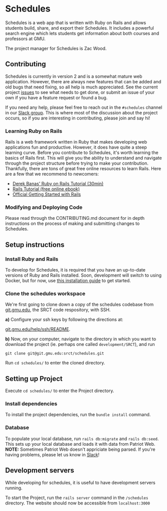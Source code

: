 # Schedules

Schedules is a web app that is written with Ruby on Rails and allows students build, share, and export their Schedules. It includes a powerful search engine which lets students get information about both courses and professors at GMU.

The project manager for Schedules is Zac Wood.

## Contributing

Schedules is currently in version 2 and is a somewhat mature web application. However, there are always new features that can be added and old bugs that need fixing, so all help is much appreciated. See the current project [issues](https://git.gmu.edu/srct/schedules/issues) to see what needs to get done, or submit an issue of your own if you have a feature request or found a bug.  

If you need any help, please feel free to reach out in the `#schedules` channel in our [Slack group](https://srct.slack.com/). This is where most of the discussion about the project occurs, so if you are interesting in contributing, please join and say hi! 

### Learning Ruby on Rails

Rails is a web framework written in Ruby that makes developing web applications fun and productive. However, it does have quite a steep learning curve. Before you contribute to Schedules, it's worth learning the basics of Rails first. This will give you the ability to understand and navigate through the project structure before trying to make your contribution.  
Thankfully, there are tons of great free online resources to learn Rails. Here are a few that we recommend to newcomers:  
- [Derek Banas' Ruby on Rails Tutorial (30min)](https://www.youtube.com/watch?v=GY7Ps8fqGdc)
- [Rails Tutorial (free online ebook)](https://www.railstutorial.org/book)
- [Official Getting Started with Rails](https://guides.rubyonrails.org/getting_started.html)

### Modifying and Deploying Code

Please read through the CONTRIBUTING.md document for in depth
instructions on the process of making and submitting changes to
Schedules.

## Setup instructions

### Install Ruby and Rails
To develop for Schedules, it is required that you have an up-to-date versions of Ruby and Rails installed. Soon, development will switch to using Docker, but for now, use [this installation guide](http://installrails.com) to get started.  

### Clone the schedules workspace
We're first going to clone down a copy of the schedules codebase from [git.gmu.edu](http://git.gmu.edu/srct/schedules),
the SRCT code respository, with SSH.

**a)** Configure your ssh keys by following the directions at:

[git.gmu.edu/help/ssh/README](http://git.gmu.edu/help/ssh/README).

**b)** Now, on your computer, navigate to the directory in which you want to download the project (ie. perhaps one called `development/SRCT`), and run

    git clone git@git.gmu.edu:srct/schedules.git

Run `cd schedules/` to enter the cloned directory.

## Setting up Project

Execute `cd schedules/` to enter the Project directory.

### Install dependencies
To install the project dependencies, run the `bundle install` command.  

### Database
To populate your local database, run `rails db:migrate` and `rails db:seed`. This sets up your local database and loads it with data from Patriot Web. 
**NOTE:** Sometimes Patriot Web doesn't appriciate being parsed. If you're having problems,
please let us know in [Slack](https://srct.slack.com/)!


## Development servers

While developing for schedules, it is useful to have development servers running.

To start the Project, run the `rails server` command in the `/schedules` directory. The website should now be accessible from `localhost:3000`
